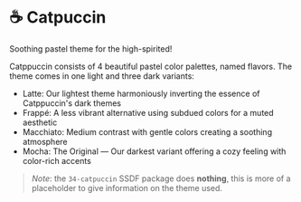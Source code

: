 # ☕ Catpuccin

Soothing pastel theme for the high-spirited!

Catppuccin consists of 4 beautiful pastel color palettes, named flavors.
The theme comes in one light and three dark variants:

- Latte: Our lightest theme harmoniously inverting the essence of Catppuccin's dark themes
- Frappé: A less vibrant alternative using subdued colors for a muted aesthetic
- Macchiato: Medium contrast with gentle colors creating a soothing atmosphere
- Mocha: The Original — Our darkest variant offering a cozy feeling with color-rich accents

> _Note_: the `34-catpuccin` SSDF package does **nothing**,
> this is more of a placeholder to give information on the theme used.
